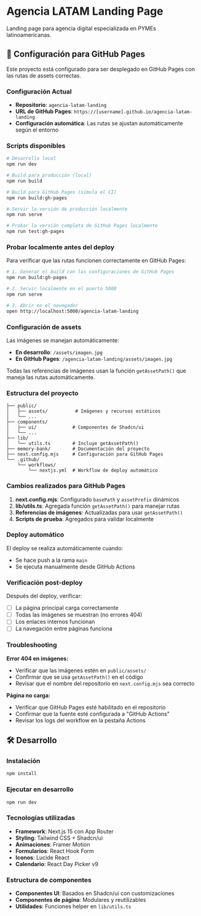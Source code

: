 # Agencia LATAM Landing Page

Landing page para agencia digital especializada en PYMEs latinoamericanas.

## 🚀 Configuración para GitHub Pages

Este proyecto está configurado para ser desplegado en GitHub Pages con las rutas de assets correctas.

### Configuración Actual

- **Repositorio**: `agencia-latam-landing`
- **URL de GitHub Pages**: `https://[username].github.io/agencia-latam-landing`
- **Configuración automática**: Las rutas se ajustan automáticamente según el entorno

### Scripts disponibles

```bash
# Desarrollo local
npm run dev

# Build para producción (local)
npm run build

# Build para GitHub Pages (simula el CI)
npm run build:gh-pages

# Servir la versión de producción localmente
npm run serve

# Probar la versión completa de GitHub Pages localmente
npm run test:gh-pages
```

### Probar localmente antes del deploy

Para verificar que las rutas funcionen correctamente en GitHub Pages:

```bash
# 1. Generar el build con las configuraciones de GitHub Pages
npm run build:gh-pages

# 2. Servir localmente en el puerto 5000
npm run serve

# 3. Abrir en el navegador
open http://localhost:5000/agencia-latam-landing
```

### Configuración de assets

Las imágenes se manejan automáticamente:
- **En desarrollo**: `/assets/imagen.jpg`
- **En GitHub Pages**: `/agencia-latam-landing/assets/imagen.jpg`

Todas las referencias de imágenes usan la función `getAssetPath()` que maneja las rutas automáticamente.

### Estructura del proyecto

```
├── public/
│   ├── assets/          # Imágenes y recursos estáticos
│   └── ...
├── components/
│   ├── ui/             # Componentes de Shadcn/ui
│   └── ...
├── lib/
│   └── utils.ts        # Incluye getAssetPath()
├── memory-bank/        # Documentación del proyecto
├── next.config.mjs     # Configuración para GitHub Pages
└── .github/
    └── workflows/
        └── nextjs.yml  # Workflow de deploy automático
```

### Cambios realizados para GitHub Pages

1. **next.config.mjs**: Configurado `basePath` y `assetPrefix` dinámicos
2. **lib/utils.ts**: Agregada función `getAssetPath()` para manejar rutas
3. **Referencias de imágenes**: Actualizadas para usar `getAssetPath()`
4. **Scripts de prueba**: Agregados para validar localmente

### Deploy automático

El deploy se realiza automáticamente cuando:
- Se hace push a la rama `main`
- Se ejecuta manualmente desde GitHub Actions

### Verificación post-deploy

Después del deploy, verificar:
- [ ] La página principal carga correctamente
- [ ] Todas las imágenes se muestran (no errores 404)
- [ ] Los enlaces internos funcionan
- [ ] La navegación entre páginas funciona

### Troubleshooting

**Error 404 en imágenes:**
- Verificar que las imágenes estén en `public/assets/`
- Confirmar que se usa `getAssetPath()` en el código
- Revisar que el nombre del repositorio en `next.config.mjs` sea correcto

**Página no carga:**
- Verificar que GitHub Pages esté habilitado en el repositorio
- Confirmar que la fuente esté configurada a "GitHub Actions"
- Revisar los logs del workflow en la pestaña Actions

## 🛠 Desarrollo

### Instalación

```bash
npm install
```

### Ejecutar en desarrollo

```bash
npm run dev
```

### Tecnologías utilizadas

- **Framework**: Next.js 15 con App Router
- **Styling**: Tailwind CSS + Shadcn/ui
- **Animaciones**: Framer Motion
- **Formularios**: React Hook Form
- **Iconos**: Lucide React
- **Calendario**: React Day Picker v9

### Estructura de componentes

- **Componentes UI**: Basados en Shadcn/ui con customizaciones
- **Componentes de página**: Modulares y reutilizables
- **Utilidades**: Funciones helper en `lib/utils.ts` 